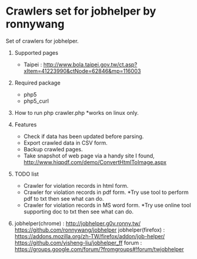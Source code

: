 Crawlers set for jobhelper by ronnywang
==================

Set of crawlers for jobhelper.

1. Supported pages
   - Taipei : http://www.bola.taipei.gov.tw/ct.asp?xItem=41223990&ctNode=62846&mp=116003

2. Required package
   - php5
   - php5_curl

3. How to run
   php crawler.php
   *works on linux only.

4. Features
   - Check if data has been updated before parsing.
   - Export crawled data in CSV form.
   - Backup crawled pages.
   - Take snapshot of web page via a handy site I found, http://www.hiqpdf.com/demo/ConvertHtmlToImage.aspx

5. TODO list
   - Crawler for violation records in html form.
   - Crawler for violation records in pdf form.
     *Try use tool to perform pdf to txt then see what can do.
   - Crawler for violation records in MS word form.
     *Try use online tool supporting doc to txt then see what can do.

6. jobhelper(chrome) : http://jobhelper.g0v.ronny.tw/
                       https://github.com/ronnywang/jobhelper
   jobhelper(firefox) : https://addons.mozilla.org/zh-TW/firefox/addon/job-helper/
                        https://github.com/yisheng-liu/jobhelper_ff
   forum : https://groups.google.com/forum/?fromgroups#!forum/twjobhelper
